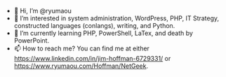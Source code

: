 - 👋 Hi, I’m @ryumaou
- 👀 I’m interested in system administration, WordPress, PHP, IT Strategy, constructed languages (conlangs), writing, and Python.
- 🌱 I’m currently learning PHP, PowerShell, LaTex, and death by PowerPoint.
- 📫 How to reach me?  You can find me at either https://www.linkedin.com/in/jim-hoffman-6729331/ or https://www.ryumaou.com/Hoffman/NetGeek.

<!---
ryumaou/ryumaou is a ✨ special ✨ repository because its `README.md` (this file) appears on your GitHub profile.
You can click the Preview link to take a look at your changes.
--->
